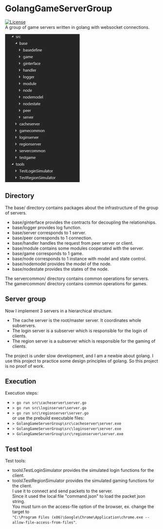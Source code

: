 # GolangGameServerGroup
[![License](http://img.shields.io/:license-mit-blue.svg)](http://doge.mit-license.org)  
A group of game servers written in golang with websocket connections.

[![directory-tree-print](./projecttree.png)](https://github.com/s9256001/GolangGameServerGroup)

## Directory
The base/ directory contains packages about the infrastructure of the group of servers.
* base/ginterface provides the contracts for decoupling the relationships.
* base/logger provides log function.
* base/server corresponds to 1 server.
* base/peer corresponds to 1 connection.
* base/handler handles the request from peer server or client.
* base/module contains some modules cooperated with the server.
* base/game corresponds to 1 game.
* base/node corresponds to 1 instance with model and state control.
* base/nodemodel provides the model of the node.
* base/nodestate provides the states of the node.

The servercommon/ directory contains common operations for servers.  
The gamercommon/ directory contains common operations for games.

## Server group
Now I implement 3 servers in a hierarchical structure.
* The cache server is the root/master server. It coordinates whole subservers.
* The login server is a subserver which is responsible for the login of clients.
* The region server is a subserver which is responsible for the gaming of clients.

The project is under slow development, and I am a newbie about golang. I use this project to practice some design principles of golang. So this project is no proof of work.

## Execution
Execution steps:  
 - `> go run src\cacheserver\server.go`
 - `> go run src\loginserver\server.go`
 - `> go run src\regionserver\server.go`  
or use the prebuild executable files:  
 - `> GolangGameServerGroup\src\cacheserver\server.exe`
 - `> GolangGameServerGroup\src\loginserver\server.exe`
 - `> GolangGameServerGroup\src\regionserver\server.exe`

## Test tool
Test tools:
* tools\TestLoginSimulator provides the simulated login functions for the client.  
* tools\TestRegionSimulator provides the simulated gaming functions for the client.  
I use it to connect and send packets to the server.  
Since it used the local file "command.json" to load the packet json string.  
You must turn on the access-file option of the browser, ex. change the target to  
`"C:\Program Files (x86)\Google\Chrome\Application\chrome.exe --allow-file-access-from-files"`.

